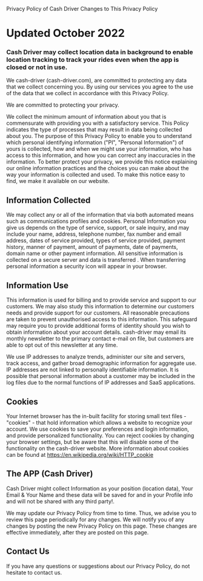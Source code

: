 Privacy Policy of Cash Driver
Changes to This Privacy Policy

<h1>Updated October 2022</h1>

<h3>Cash Driver may collect location data in background to enable location tracking to track your rides even when the app is closed or not in use.</h3>
 

We cash-driver (cash-driver.com), are committed to protecting any data that we collect concerning you. By using our services you agree to the use of the data that we collect in accordance with this Privacy Policy.

We are committed to protecting your privacy.

We collect the minimum amount of information about you that is commensurate with providing you with a satisfactory service. This Policy indicates the type of processes that may result in data being collected about you. The purpose of this Privacy Policy to enable you to understand which personal identifying information ("PI", "Personal Information") of yours is collected, how and when we might use your information, who has access to this information, and how you can correct any inaccuracies in the information. To better protect your privacy, we provide this notice explaining our online information practices and the choices you can make about the way your information is collected and used. To make this notice easy to find, we make it available on our website.

<h2>Information Collected</h2>

We may collect any or all of the information that via both automated means such as communications profiles and cookies. Personal Information you give us depends on the type of service, support, or sale inquiry, and may include your name, address, telephone number, fax number and email address, dates of service provided, types of service provided, payment history, manner of payment, amount of payments, date of payments, domain name or other payment information. All sensitive information is collected on a secure server and data is transferred . When transferring personal information a security icon will appear in your browser.
 

<h2>Information Use</h2>

This information is used for billing and to provide service and support to our customers. We may also study this information to determine our customers needs and provide support for our customers. All reasonable precautions are taken to prevent unauthorised access to this information. This safeguard may require you to provide additional forms of identity should you wish to obtain information about your account details. cash-driver may email its monthly newsletter to the primary contact e-mail on file, but customers are able to opt out of this newsletter at any time.

We use IP addresses to analyze trends, administer our site and servers, track access, and gather broad demographic information for aggregate use. IP addresses are not linked to personally identifiable information. It is possible that personal information about a customer may be included in the log files due to the normal functions of IP addresses and SaaS applications.
 

<h2>Cookies</h2>

Your Internet browser has the in-built facility for storing small text files - "cookies" - that hold information which allows a website to recognize your account. We use cookies to save your preferences and login information, and provide personalized functionality. You can reject cookies by changing your browser settings, but be aware that this will disable some of the functionality on the cash-driver website. More information about cookies can be found at https://en.wikipedia.org/wiki/HTTP_cookie

<h2>The APP (Cash Driver)</h2>
Cash Driver might collect Information as your position (location data), Your Email & Your Name and these data will be saved  for and in your  Profile info and will not be shared with any third party!.


We may update our Privacy Policy from time to time. Thus, we advise you to review this page periodically for any changes. We will notify you of any changes by posting the new Privacy Policy on this page. These changes are effective immediately, after they are posted on this page.


<h2>Contact Us</h2>

If you have any questions or suggestions about our Privacy Policy, do not hesitate to contact us.
